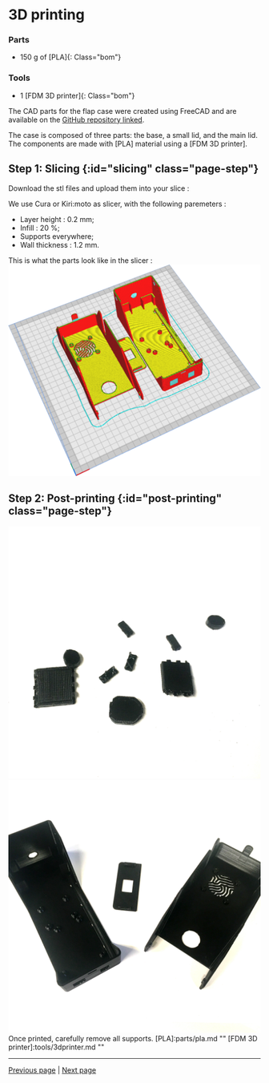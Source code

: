 # 3D printing

<div markdown="1" class="pagebom">

### Parts

* 150 g of [PLA]{: Class="bom"} 


### Tools

* 1 [FDM 3D printer]{: Class="bom"} 


</div>

The CAD parts for the flap case were created using FreeCAD and are available on the [GitHub repository linked](freecad/cad/psu_xs_V5.FCStd "").

The case is composed of three parts: the base, a small lid, and the main lid. The components are made with [PLA] material using a [FDM 3D printer].

## Step 1: Slicing {:id="slicing" class="page-step"}
  
Download the stl files and upload them into your slice : 
[](freecad/stl/base.stl "")
[](freecad/stl/lid.stl "")
[](freecad/stl/small_lid.stl "")

We use Cura or Kiri:moto as slicer, with the following paremeters :  

* Layer height : 0.2 mm;
* Infill : 20 %;
* Supports everywhere;
* Wall thickness : 1.2 mm.

This is what the parts look like in the slicer :  
![](images/slicer.png "")

## Step 2: Post-printing {:id="post-printing" class="page-step"}
![](images/supports.JPG "")
![](images/printed.JPG "")
Once printed, carefully remove all supports.
[PLA]:parts/pla.md ""
[FDM 3D printer]:tools/3dprinter.md ""

---

[Previous page](index_BOM.md) | [Next page](assembling.md)